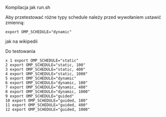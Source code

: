 Kompilacja jak run.sh

Aby przetestować różne typy schedule należy przed wywołaniem ustawić zmienną:

```
export OMP_SCHEDULE="dynamic" 
```

jak na wikipedii

Do testowania

```
x 1 export OMP_SCHEDULE="static"
2 export OMP_SCHEDULE="static, 100"
3 export OMP_SCHEDULE="static, 400"
4 export OMP_SCHEDULE="static, 1000"
5 export OMP_SCHEDULE="dynamic"
6 export OMP_SCHEDULE="dynamic, 100"
7 export OMP_SCHEDULE="dynamic, 400"
8 export OMP_SCHEDULE="dynamic, 1000"
9 export OMP_SCHEDULE="guided"
10 export OMP_SCHEDULE="guided, 100"
11 export OMP_SCHEDULE="guided, 400"
12 export OMP_SCHEDULE="guided, 1000"
```
